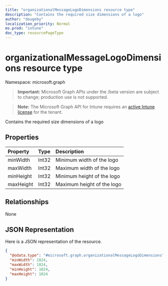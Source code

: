 ```yaml
---
title: "organizationalMessageLogoDimensions resource type"
description: "Contains the required size dimensions of a logo"
author: "dougeby"
localization_priority: Normal
ms.prod: "intune"
doc_type: resourcePageType
---
```


# organizationalMessageLogoDimensions resource type

Namespace: microsoft.graph

> **Important:** Microsoft Graph APIs under the /beta version are subject to change; production use is not supported.

> **Note:** The Microsoft Graph API for Intune requires an [active Intune license](https://go.microsoft.com/fwlink/?linkid=839381) for the tenant.

Contains the required size dimensions of a logo

## Properties
|Property|Type|Description|
|:---|:---|:---|
|minWidth|Int32|Minimum width of the logo|
|maxWidth|Int32|Maximum width of the logo|
|minHeight|Int32|Minimum height of the logo|
|maxHeight|Int32|Maximum height of the logo|

## Relationships
None

## JSON Representation
Here is a JSON representation of the resource.
<!-- {
  "blockType": "resource",
  "@odata.type": "microsoft.graph.organizationalMessageLogoDimensions"
}
-->
``` json
{
  "@odata.type": "#microsoft.graph.organizationalMessageLogoDimensions",
  "minWidth": 1024,
  "maxWidth": 1024,
  "minHeight": 1024,
  "maxHeight": 1024
}
```





